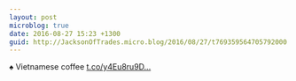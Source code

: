 ```yaml
---
layout: post
microblog: true
date: 2016-08-27 15:23 +1300
guid: http://JacksonOfTrades.micro.blog/2016/08/27/t769359564705792000.html
---
```

♠ Vietnamese coffee [t.co/y4Eu8ru9D...](https://t.co/y4Eu8ru9Dc)
